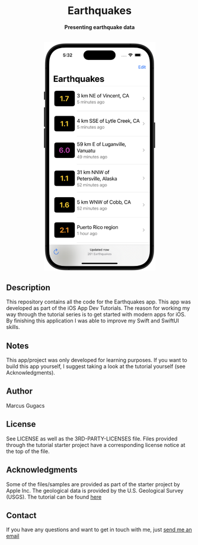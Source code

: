 <div align="center">
    <br>
    <h1>Earthquakes</h1>
    <p>
        <b>Presenting earthquake data</b>
    </p>
    <br>
    <img src="Assets/title_image.png" width="300">
    <br>
</div>

## Description

This repository contains all the code for the Earthquakes app. This app was developed as part of the iOS App Dev Tutorials.
The reason for working my way through the tutorial series is to get started with modern apps for iOS.
By finishing this application I was able to improve my Swift and SwiftUI skills.

## Notes
This app/project was only developed for learning purposes. If you want to build this app yourself, I suggest taking a look at the tutorial yourself (see Acknowledgments).

## Author
Marcus Gugacs

## License
See LICENSE as well as the 3RD-PARTY-LICENSES file.
Files provided through the tutorial starter project have a corresponding license notice at the top of the file. 

## Acknowledgments
Some of the files/samples are provided as part of the starter project by Apple Inc.
The geological data is provided by the U.S. Geological Survey (USGS).
The tutorial can be found [here](https://developer.apple.com/tutorials/app-dev-training)

## Contact
If you have any questions and want to get in touch with me, just [send me an email](mailto:iimpaq@proton.me)
